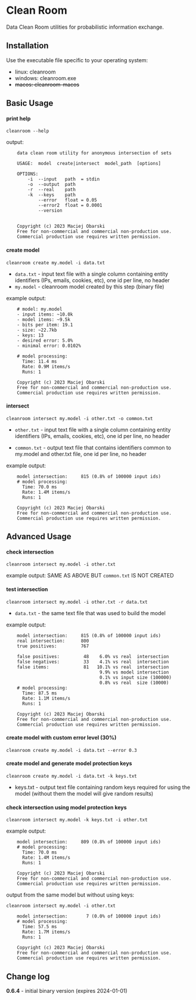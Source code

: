 # Clean Room

Data Clean Room utilities for probabilistic information exchange.



## Installation

Use the executable file specific to your operating system:

- linux: cleanroom
- windows: cleanroom.exe
- ~~macos: cleanroom-macos~~



## Basic Usage



#### print help

`cleanroom --help`

output:

```
    data clean room utility for anonymous intersection of sets

    USAGE:  model  create|intersect  model_path  [options]

    OPTIONS:
        -i  --input   path  = stdin
        -o  --output  path
        -r  --real    path
        -k  --keys    path
            --error   float = 0.05
            --error2  float = 0.0001
            --version


    Copyright (c) 2023 Maciej Obarski
    Free for non-commercial and commercial non-production use.
    Commercial production use requires written permission.

```



#### create model

`cleanroom create my.model -i data.txt`

- `data.txt` - input text file with a single column containing entity identifiers (IPs, emails, cookies, etc), one id per line, no header
- `my.model` - cleanroom model created by this step (binary file)

example output:

```
    # model: my.model
    - input items: ~10.0k
    - model items: ~9.5k
    - bits per item: 19.1
    - size: ~22.7kb
    - keys: 13
    - desired error: 5.0%
    - minimal error: 0.0102%

    # model processing:
      Time: 11.4 ms
      Rate: 0.9M items/s
      Runs: 1

    Copyright (c) 2023 Maciej Obarski
    Free for non-commercial and commercial non-production use.
    Commercial production use requires written permission.
```



#### intersect

`cleanroom intersect my.model -i other.txt -o common.txt`

- `other.txt` - input text file with a single column containing entity identifiers (IPs, emails, cookies, etc), one id per line, no header

- `common.txt` - output text file that contains identifiers common to my.model and other.txt file, one id per line, no header

example output:

```
    model intersection:     815 (0.8% of 100000 input ids)
    # model processing:
      Time: 70.0 ms
      Rate: 1.4M items/s
      Runs: 1

    Copyright (c) 2023 Maciej Obarski
    Free for non-commercial and commercial non-production use.
    Commercial production use requires written permission.
```



## Advanced Usage



#### check intersection

`cleanroom intersect my.model -i other.txt`

example output: SAME AS ABOVE BUT `common.txt` IS NOT CREATED



#### test intersection

`cleanroom intersect my.model -i other.txt -r data.txt`

- `data.txt` - the same text file that was used to build the model

example output:

```
    model intersection:     815 (0.8% of 100000 input ids)
    real intersection:      800
    true positives:         767

    false positives:         48    6.0% vs real  intersection
    false negatives:         33    4.1% vs real  intersection
    false items:             81   10.1% vs real  intersection
                                   9.9% vs model intersection
                                   0.1% vs input size (100000)
                                   0.8% vs real  size (10000)
    # model processing:
      Time: 87.5 ms
      Rate: 1.1M items/s
      Runs: 1

    Copyright (c) 2023 Maciej Obarski
    Free for non-commercial and commercial non-production use.
    Commercial production use requires written permission.

```



#### create model with custom error level (30%)

`cleanroom create my.model -i data.txt --error 0.3`



#### create model and generate model protection keys

`cleanroom create my.model -i data.txt -k keys.txt`

- keys.txt - output text file containing random keys required for using the model (without them the model will give random results)



#### check intersection using model protection keys

`cleanroom intersect my.model -k keys.txt -i other.txt`

example output:

```
    model intersection:     809 (0.8% of 100000 input ids)
    # model processing:
      Time: 70.0 ms
      Rate: 1.4M items/s
      Runs: 1

    Copyright (c) 2023 Maciej Obarski
    Free for non-commercial and commercial non-production use.
    Commercial production use requires written permission.
```

output from the same model but without using keys:

`cleanroom intersect my.model -i other.txt`

```
    model intersection:       7 (0.0% of 100000 input ids)
    # model processing:
      Time: 57.5 ms
      Rate: 1.7M items/s
      Runs: 1

    Copyright (c) 2023 Maciej Obarski
    Free for non-commercial and commercial non-production use.
    Commercial production use requires written permission.
```





## Change log

**0.6.4** - initial binary version (expires 2024-01-01)

